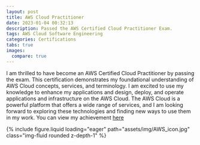 ```yaml
---
layout: post
title: AWS Cloud Practitioner
date: 2023-01-04 00:32:13
description: Passed the AWS Certified Cloud Practitioner Exam.
tags: AWS Cloud Software Engineering
categories: Certifications
tabs: true
images:
  compare: true
---
```


I am thrilled to have become an AWS Certified Cloud Practitioner by passing the exam. This certification demonstrates my foundational understanding of AWS Cloud concepts, services, and terminology. I am excited to use my knowledge to enhance my applications and design, deploy, and operate applications and infrastructure on the AWS Cloud. The AWS Cloud is a powerful platform that offers a wide range of services, and I am looking forward to exploring these technologies and finding new ways to use them in my work.
You can view my achievement <a href="https://www.credly.com/badges/ed3b4e60-d019-4ecd-8b33-3eb192fe93ab/linked_in?t=ro49l2">here</a>

<swiper-container keyboard="true" navigation="true" pagination="true" pagination-clickable="true" pagination-dynamic-bullets="true" rewind="true">
  <swiper-slide>{% include figure.liquid loading="eager" path="assets/img/AWS_icon.jpg" class="img-fluid rounded z-depth-1" %}</swiper-slide>
</swiper-container>

